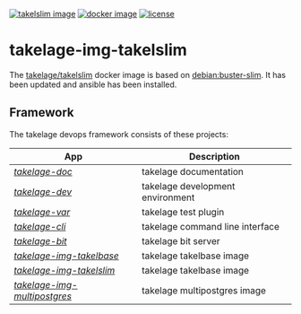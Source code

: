 [![takelslim image](https://github.com/geospin-takelage/takelage-img-takelslim/actions/workflows/build_deploy_takelslim_nightly.yml/badge.svg)](https://github.com/geospin-takelage/takelage-img-takelslim/actions/workflows/build_deploy_takelslim_nightly.yml)
[![docker image](https://img.shields.io/docker/v/takelage/takelslim/latest?label=hub.docker.com&color=blue)](https://hub.docker.com/repository/docker/takelage/takelslim)
[![license](https://img.shields.io/github/license/geospin-takelage/takelage-img-takelslim?color=blueviolet)](https://github.com/geospin-takelage/takelage-img-takelslim/blob/main/LICENSE)

# takelage-img-takelslim

The
[takelage/takelslim](https://hub.docker.com/repository/docker/takelage/takelslim)
docker image is based on
[debian:buster-slim](https://hub.docker.com/_/debian).
It has been updated and ansible has been installed.

## Framework

The takelage devops framework consists of these projects:

| App | Description |
| --- | ----------- |
| *[takelage-doc](https://github.com/geospin-takelage/takelage-doc)* | takelage documentation |
| *[takelage-dev](https://github.com/geospin-takelage/takelage-dev)* | takelage development environment |
| *[takelage-var](https://github.com/geospin-takelage/takelage-var)* | takelage test plugin |
| *[takelage-cli](https://github.com/geospin-takelage/takelage-cli)* | takelage command line interface |
| *[takelage-bit](https://github.com/geospin-takelage/takelage-bit)* | takelage bit server | 
| *[takelage-img-takelbase](https://github.com/geospin-takelage/takelage-img-takelbase)* | takelage takelbase image | 
| *[takelage-img-takelslim](https://github.com/geospin-takelage/takelage-img-takelslim)* | takelage takelbase image | 
| *[takelage-img-multipostgres](https://github.com/geospin-takelage/takelage-img-multipostgres)* | takelage multipostgres image | 
